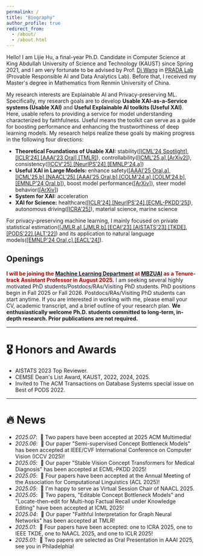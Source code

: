 ```yaml
---
permalink: /
title: "Biography"
author_profile: true
redirect_from: 
  - /about/
  - /about.html
---
```


Hello! I am Lijie Hu, a final-year Ph.D. Candidate in Computer Science at King Abdullah University of Science and Technology (KAUST) since Spring 2021, and I am very fortunate to be advised by Prof. <a href="https://shao3wangdi.github.io/">Di Wang</a> in <a href="https://pradalab1.github.io/">PRADA Lab</a> (Provable Responsible AI and Data Analytics Lab). Before that, I received my Master's degree in Mathematics from Renmin University of China.

My research interests are Explainable AI and Privacy-preserving ML. Specifically, my research goals are to develop <b>Usable XAI-as-a-Service systems (Usable XAI)</b> and <b>Useful Explainable AI toolkits (Useful XAI)</b>. Here, usable refers to providing a service for model understanding characterized by faithfulness. Useful means the toolkit can serve as a guide for boosting performance and enhancing the trustworthiness of deep learning models. My research helps realize these goals by making progress in the following four directions:

- <b>Theoretical Foundations of Usable XAI:</b> stability(<a href="https://openreview.net/pdf?id=YdwwWRX20q">[ICML'24 Spotlight]</a>,<a href="https://openreview.net/pdf?id=rp0EdI8X4e">[ICLR'24]</a>,<a href="https://ojs.aaai.org/index.php/AAAI/article/view/26517">[AAAI'23 Oral]</a>,<a href="https://openreview.net/forum?id=Y8EspxaksH">[TMLR]</a>), controllability(<a href="https://arxiv.org/abs/2411.11667">[ICML'25,a]</a>,<a href="https://arxiv.org/abs/2405.15476" >[ArXiv2]</a>), consistency(<a href="https://arxiv.org/abs/2406.18992">[ICCV'25]</a>,<a href="https://arxiv.org/abs/2410.21494">[NeurIPS'24]</a>,<a href="https://arxiv.org/pdf/2410.06606">[EMNLP'24,a]</a>)
- <b>Useful XAI in Large Models:</b> enhance safety(<a href="https://ojs.aaai.org/index.php/AAAI/article/view/34710">[AAAI'25 Oral,a]</a>,<a href="https://arxiv.org/abs/2410.06331">[ICML'25,b]</a>,<a href="https://arxiv.org/pdf/2502.09022">[NAACL'25]</a>,<a href="https://arxiv.org/abs/2311.17695" >[AAAI'25 Oral,b]</a>,<a href="https://openreview.net/forum?id=Nd950RAcCW#discussion">[COLM'24,a]</a>,<a href="https://openreview.net/forum?id=FX4fUThO9H#discussion">[COLM'24,b]</a>,<a href="https://arxiv.org/pdf/2410.06606">[EMNLP'24 Oral,b]</a>), boost model performance(<a href="https://openreview.net/pdf?id=yrnrvfXFaV">[ArXiv]</a>), steer model behavior(<a href="https://arxiv.org/pdf/2410.03595">[ArXiv]</a>)
- <b>System for XAI:</b> acceleration
- <b>XAI for Science:</b> healthcare(<a href="https://openreview.net/pdf?id=rp0EdI8X4e">[ICLR'24]</a>,<a href="https://arxiv.org/abs/2410.21494">[NeurIPS'24]</a>,<a href="https://arxiv.org/abs/2506.05286">[ECML-PKDD'25]</a>), autonomous driving(<a href="https://arxiv.org/abs/2409.10330">[ICRA'25]</a>), material science, marine science

For privacy-preserving machine learning, I mainly focused on private statistical estimation(<a href="https://jmlr.org/papers/v24/21-0523.html">[JMLR,a]</a>,<a href="https://jmlr.org/papers/v25/22-0079.html">[JMLR,b]</a>,<a href="https://arxiv.org/abs/2010.13520">[ECAI'23]</a>,<a href="https://proceedings.mlr.press/v206/hu23a/hu23a.pdf">[AISTATS'23]</a>,<a href="https://ieeexplore.ieee.org/stamp/stamp.jsp?tp=&arnumber=10314000">[TKDE]</a>,<a href="https://dl.acm.org/doi/abs/10.1145/3517804.3524144">[PODS'22]</a>,<a href="https://proceedings.mlr.press/v167/su22a/su22a.pdf">[ALT'22]</a>) and its application to natural language models(<a href="https://arxiv.org/abs/2410.08027">[EMNLP'24 Oral,c]</a>,<a href="https://aclanthology.org/2024.findings-eacl.33/">[EACL'24]</a>).

## Openings

<b style="color: #C00000">I will be joining the <a href="https://mbzuai.ac.ae/research-department/machine-learning-department/">Machine Learning Department</a> at <a href="https://mbzuai.ac.ae/">MBZUAI</a> as a Tenure-track Assistant Professor in August 2025.</b> I am seeking several highly motivated PhD students/Postdocs/RAs/Visiting PhD students. PhD positions begin in Fall 2025 or Fall 2026. Postdocs/RAs/Visiting PhD students can start anytime. If you are interested in working with me, please email your CV, academic transcript, and a brief outline of your research plan. <b> We enthusiastically welcome Ph.D. students committed to long-term, in-depth research. Prior publications are not required. </b>

<hr />


# 🎖 Honors and Awards

- AISTATS 2023 Top Reviewer.
- CEMSE Dean's List Award, KAUST, 2022, 2024, 2025.
- Invited to The ACM Transactions on Database Systems special issue on Best of PODS 2022.


<hr />

# 🔥 News
- *2025.07*: &nbsp;🎉 Two papers have been accepted at 2025 ACM Multimedia!
- *2025.06*: &nbsp;🎉 Our paper "Semi-supervised Concept Bottleneck Models" has been accepted at IEEE/CVF International Conference on Computer Vision (ICCV 2025)!
- *2025.05*: &nbsp;🎉 Our paper "Stable Vision Concept Transformers for Medical Diagnosis" has been accepted at ECML-PKDD 2025!
- *2025.05*: &nbsp;🎉 Four papers have been accepted at the Annual Meeting of the Association for Computational Linguistics (ACL 2025)!
- *2025.05*: &nbsp;🎉 I'm happy to serve as Virtual Session Chair of NAACL 2025.
- *2025.05*: &nbsp;🎉 Two papers, "Editable Concept Bottleneck Models" and "Locate-then-edit for Multi-hop Factual Recall under Knowledge Editing" have been accepted at ICML 2025!
- *2025.04*: &nbsp;🎉 Our paper "Faithful Interpretation for Graph Neural Networks" has been accepted at TMLR!
- *2025.01*: &nbsp;🎉 Four papers have been accepted: one to ICRA 2025, one to IEEE TKDE, one to NAACL 2025, and one to ICLR 2025!
- *2025.01*: &nbsp;🎉 Two papers are selected as Oral Presentation in AAAI 2025, see you in Philadelphia!

<!-- *2024.12*: &nbsp;🎉 We’re excited to announce the <a href="https://aaai.org/conference/aaai/aaai-25/hackathon/">AAAI 2025 Hackathon!</a>
- *2024.12*: &nbsp;🎉 Two papers have been accepted at AAAI 2025!
- *2024.10*: &nbsp;🎉 Two papers are selected as Oral Presentation in EMNLP 2024, see you in Miami!
- *2024.09*: &nbsp;🎉 Our paper "Towards Multi-dimensional Explanation Alignment for Medical Classification" has been accepted at The Conference on Neural Information Processing Systems (NeurIPS 2024)!
- *2024.09*: &nbsp;🎉 Three papers (2 Main, 1 Findings) have been accepted at the 2024 Conference on Empirical Methods in Natural Language Processing (EMNLP 2024)!
- *2024.07*: &nbsp;🎉 Our paper "SATO: Stable Text-to-Motion Framework" has been accepted at The 32nd ACM Multimedia Conference (ACM MM 2024)!
- *2024.07*: &nbsp;🎉 Two papers have been accepted at The 1st Conference on Language Modeling (COLM 2024)!
- *2024.05*: &nbsp;🎉 Our paper "Improving Interpretation Faithfulness for Vision Transformers" has been accepted at The 41st International Conference on Machine Learning (ICML 2024)!
- *2024.04*: &nbsp;🎉 Our paper "Faster Rates of Differentially Private Stochastic Convex Optimization" has been accepted by the Journal of Machine Learning Research (JMLR)!
- *2024.03*: &nbsp;🎉 I am honored to receive the ICLR 2024 Travel Grant.
- *2024.02*: &nbsp;🎉 I am honored to have been elected to the AAAI Student Committee!
- *2024.01*: &nbsp;🎉 Our paper "Differentially Private Natural Language Models: Recent Advances and Future Directions" has been accepted at the 18th Conference of the European Chapter of the Association for Computational Linguistics (EACL 2024)! 
- *2024.01*: &nbsp;🎉 Our paper "Faithful Vision-Language Interpretation via Concept Bottleneck Models" has been accepted at the 12th International Conference on Learning Representations (ICLR 2024)!
- *2023.10*: &nbsp;🎉 Our paper "Nearly Optimal Rates of Privacy-preserving Sparse Generalized Eigenvalue Problem" has been accepted at IEEE Transactions on Knowledge and Data Engineering (TKDE)!
- *2023.07*: &nbsp;🎉 Our paper "Finite Sample Guarantees of Differentially Private Expectation Maximization Algorithm" has been accepted at the 26th European Conference on Artificial Intelligence (ECAI 2023)!
- *2023.05*: &nbsp;🎉 Our paper "Generalized Linear Models in Non-interactive Local Differential Privacy with Public Data" has been accepted by the Journal of Machine Learning Research (JMLR)!
- *2023.05*: &nbsp;🎉 Our proposal "Towards Faithful Transformers and Attention Mechanisms," Co-PIs with Prof. Di Wang, has been granted by SDAIA-KAUST Center of Excellence in Data Science and AI (SDAIA-KAUST) $53,326 USD. Thanks to SDAIA-KAUST! -->
